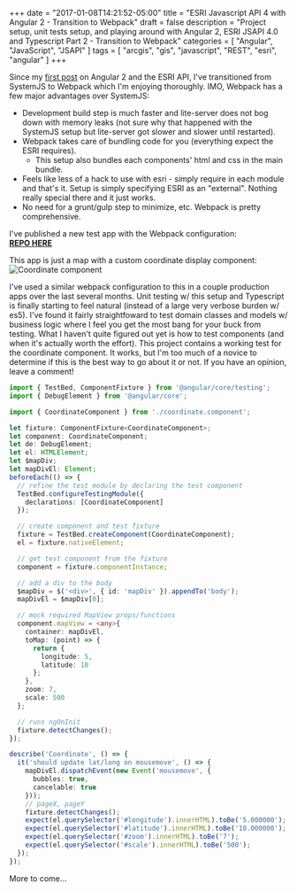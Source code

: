 +++
date = "2017-01-08T14:21:52-05:00"
title = "ESRI Javascript API 4 with Angular 2 - Transition to Webpack"
draft = false
description = "Project setup, unit tests setup, and playing around with Angular 2, ESRI JSAPI 4.0 and Typescript Part 2 - Transition to Webpack"
categories = [
  "Angular", "JavaScript", "JSAPI"
]
tags = [
  "arcgis",
  "gis",
  "javascript",
  "REST",
  "esri",
  "angular"
]
+++

Since my [first post](/blog/2016/05/17/esri-javascript-api-4-with-angular-2-and-typescript/) on Angular 2 and the ESRI API, I've transitioned from SystemJS to Webpack which I'm enjoying thoroughly.  IMO, Webpack has a few major advantages over SystemJS:  
- Development build step is much faster and lite-server does not bog down with memory leaks (not sure why that happened with the SystemJS setup but lite-server got slower and slower until restarted).  
- Webpack takes care of bundling code for you (everything expect the ESRI requires).  
  - This setup also bundles each components' html and css in the main bundle.  
- Feels like less of a hack to use with esri - simply require in each module and that's it.  Setup is simply specifying ESRI as an "external".  Nothing really special there and it just works.  
- No need for a grunt/gulp step to minimize, etc.  Webpack is pretty comprehensive.  

I've published a new test app with the Webpack configuration:  
<strong>[REPO HERE](https://github.com/jwerts/angular2-esri-play)</strong>

This app is just a map with a custom coordinate display component:
![Coordinate component](/img/coordinate_component.png)

I've used a similar webpack configuration to this in a couple production apps over the last several months.  Unit testing w/ this setup and Typescript is finally starting to feel natural (instead of a large very verbose burden w/ es5).  I've found it fairly straightfoward to test domain classes and models w/ business logic where I feel you get the most bang for your buck from testing.  What I haven't quite figured out yet is how to test components (and when it's actually worth the effort).  This project contains a working test for the coordinate component.  It works, but I'm too much of a novice to determine if this is the best way to go about it or not.  If you have an opinion, leave a comment!

```ts
import { TestBed, ComponentFixture } from '@angular/core/testing';
import { DebugElement } from '@angular/core';

import { CoordinateComponent } from './coordinate.component';

let fixture: ComponentFixture<CoordinateComponent>;
let component: CoordinateComponent;
let de: DebugElement;
let el: HTMLElement;
let $mapDiv;
let mapDivEl: Element;
beforeEach(() => {
  // refine the test module by declaring the test component
  TestBed.configureTestingModule({
    declarations: [CoordinateComponent]
  });

  // create component and test fixture
  fixture = TestBed.createComponent(CoordinateComponent);
  el = fixture.nativeElement;

  // get test component from the fixture
  component = fixture.componentInstance;

  // add a div to the body
  $mapDiv = $('<div>', { id: 'mapDiv' }).appendTo('body');
  mapDivEl = $mapDiv[0];

  // mock required MapView props/functions
  component.mapView = <any>{
    container: mapDivEl,
    toMap: (point) => {
      return {
        longitude: 5,
        latitude: 10
      };
    },
    zoom: 7,
    scale: 500
  };

  // runs ngOnInit
  fixture.detectChanges();
});

describe('Coordinate', () => {
  it('should update lat/long on mousemove', () => {
    mapDivEl.dispatchEvent(new Event('mousemove', {
      bubbles: true,
      cancelable: true
    }));
    // pageX, pageY
    fixture.detectChanges();
    expect(el.querySelector('#longitude').innerHTML).toBe('5.000000');
    expect(el.querySelector('#latitude').innerHTML).toBe('10.000000');
    expect(el.querySelector('#zoom').innerHTML).toBe('7');
    expect(el.querySelector('#scale').innerHTML).toBe('500');
  });
});
```

More to come...